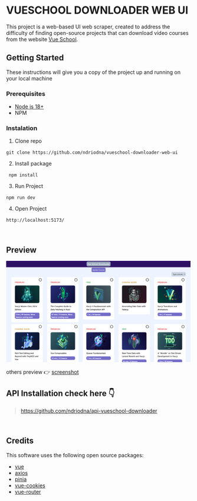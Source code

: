 # VUESCHOOL DOWNLOADER WEB UI

This project is a web-based UI web scraper, created to address the difficulty of finding open-source projects that can download video courses from the website [Vue School](https://vueschool.io/).

## Getting Started

These instructions will give you a copy of the project up and running on your local machine

### Prerequisites

- [Node js 18+](https://nodejs.org/en/download/package-manager)
- NPM

### Instalation

1. Clone repo

```
git clone https://github.com/ndriodna/vueschool-downloader-web-ui
```

2. Install package

```
 npm install
```

3. Run Project

```
npm run dev
```

4. Open Project

```
http://localhost:5173/
```

<br>

## Preview

<img src="screenshot/home.png" width=500/>

others preview 👉 [screenshot](screenshot)

## API Installation check here 👇

> https://github.com/ndriodna/api-vueschool-downloader

<br>

## Credits

This software uses the following open source packages:

- [vue](https://vuejs.org/)
- [axios](https://axios-http.com/)
- [pinia](https://pinia.vuejs.org/)
- [vue-cookies](github.com/cmp-cc/vue-cookies)
- [vue-router](https://router.vuejs.org/)
